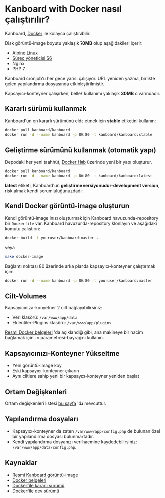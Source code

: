 Kanboard with Docker nasıl çalıştırılır?
================================

Kanboard, [Docker](https://www.docker.com) ile kolayca çalıştırabilir.

Disk görüntü-image boyutu yaklaşık **70MB** olup aşağıdakileri içerir:

- [Alpine Linux](http://alpinelinux.org/)
- [Süreç yöneticisi S6](http://skarnet.org/software/s6/)
- Nginx
- PHP 7

Kanboard cronjob'u her gece yarısı çalışıyor.
URL yeniden yazma, birlikte gelen yapılandırma dosyasında etkinleştirilmiştir.

Kapsayıcı-konteyner çalışırken, bellek kullanımı yaklaşık **30MB** civarındadır.

Kararlı sürümü kullanmak
----------------------

Kanboard'un en kararlı sürümünü elde etmek için **stable** etiketini kullanın:

```bash
docker pull kanboard/kanboard
docker run -d --name kanboard -p 80:80 -t kanboard/kanboard:stable
```

Geliştirme sürümünü kullanmak (otomatik yapı)
---------------------------------------------

Depodaki her yeni taahhüt, [Docker Hub](https://registry.hub.docker.com/u/kanboard/kanboard/) üzerinde yeni bir yapı oluşturur.

```bash
docker pull kanboard/kanboard
docker run -d --name kanboard -p 80:80 -t kanboard/kanboard:latest
```

**latest** etiketi, Kanboard'un **geliştirme versiyonudur-development version**, risk almak kendi sorumluluğunuzdadır.

Kendi Docker görüntü-image oluşturun
---------------------------

Kendi görüntü-image inızı oluşturmak için Kanboard havuzunda-repository bir `Dockerfile` var.
Kanboard havuzunda-repository klonlayın ve aşağıdaki komutu çalıştırın:

```bash
docker build -t youruser/kanboard:master .
```

veya

```bash
make docker-image
```

Bağlantı noktası 80 üzerinde arka planda kapsayıcı-konteyner çalıştırmak için:

```bash
docker run -d --name kanboard -p 80:80 -t youruser/kanboard:master
```

Cilt-Volumes
-------

Kapsayıcınıza-konyetner 2 cilt bağlayabilirsiniz:

- Veri klasörü: `/var/www/app/data`
- Eklentiler-Plugins klasörü: `/var/www/app/plugins`

[Resmi Docker belgeleri](https://docs.docker.com/engine/userguide/containers/dockervolumes/) 'da açıklandığı gibi, ana makineye bir hacim bağlamak için  `-v` parametresi-bayrağını kullanın.

Kapsayıcınızı-Konteyner Yükseltme
----------------------

- Yeni görüntü-image koy
- Eski kapsayıcı-konteyner çıkarın
- Aynı ciltlere sahip yeni bir kapsayıcı-konteyner yeniden başlat

Ortam Değişkenleri
---------------------

Ortam değişkenleri listesi [bu sayfa](env.markdown) 'da mevcuttur.

Yapılandırma dosyaları
------------

- Kapsayıcı-konteyner da zaten `/var/www/app/config.php` de bulunan özel bir yapılandırma dosyası bulunmaktadır.
- Kendi yapılandırma dosyanızı veri hacmine kaydedebilirsiniz: `/var/www/app/data/config.php`.

Kaynaklar
----------

- [Resmi Kanboard görüntü-image](https://registry.hub.docker.com/u/kanboard/kanboard/)
- [Docker belgeleri](https://docs.docker.com/)
- [Dockerfile kararlı sürümü](https://github.com/kanboard/docker)
- [Dockerfile dev sürümü](https://github.com/kanboard/kanboard/blob/master/Dockerfile)
